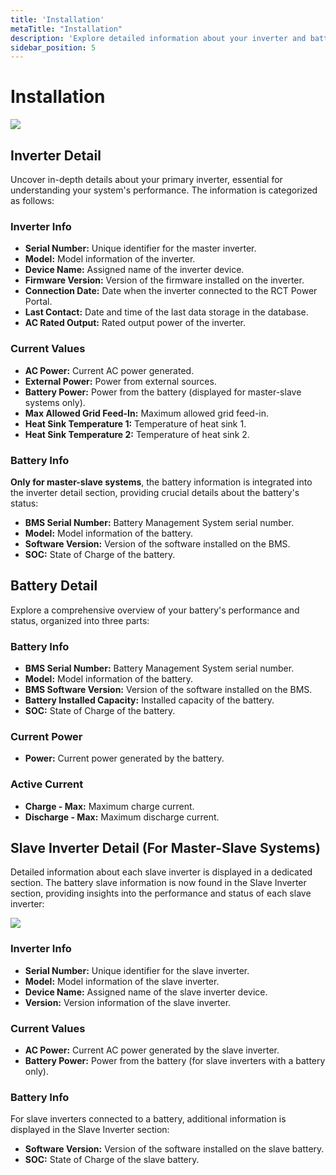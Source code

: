 ```yaml
---
title: 'Installation'
metaTitle: "Installation"
description: 'Explore detailed information about your inverter and battery.'
sidebar_position: 5
---
```


# Installation

<img src="/img/screenshots/installation-detail-1.png"/>

## Inverter Detail

Uncover in-depth details about your primary inverter, essential for understanding your system's performance. The
information is categorized as follows:

### Inverter Info

- **Serial Number:** Unique identifier for the master inverter.
- **Model:** Model information of the inverter.
- **Device Name:** Assigned name of the inverter device.
- **Firmware Version:** Version of the firmware installed on the inverter.
- **Connection Date:** Date when the inverter connected to the RCT Power Portal.
- **Last Contact:** Date and time of the last data storage in the database.
- **AC Rated Output:** Rated output power of the inverter.

### Current Values

- **AC Power:** Current AC power generated.
- **External Power:** Power from external sources.
- **Battery Power:** Power from the battery (displayed for master-slave systems only).
- **Max Allowed Grid Feed-In:** Maximum allowed grid feed-in.
- **Heat Sink Temperature 1:** Temperature of heat sink 1.
- **Heat Sink Temperature 2:** Temperature of heat sink 2.

### Battery Info

**Only for master-slave systems**, the battery information is integrated into the inverter detail section, providing
crucial details about the battery's status:

- **BMS Serial Number:** Battery Management System serial number.
- **Model:** Model information of the battery.
- **Software Version:** Version of the software installed on the BMS.
- **SOC:** State of Charge of the battery.

## Battery Detail

Explore a comprehensive overview of your battery's performance and status, organized into three parts:

### Battery Info

- **BMS Serial Number:** Battery Management System serial number.
- **Model:** Model information of the battery.
- **BMS Software Version:** Version of the software installed on the BMS.
- **Battery Installed Capacity:** Installed capacity of the battery.
- **SOC:** State of Charge of the battery.

### Current Power

- **Power:** Current power generated by the battery.

### Active Current

- **Charge - Max:** Maximum charge current.
- **Discharge - Max:** Maximum discharge current.

## Slave Inverter Detail (For Master-Slave Systems)

Detailed information about each slave inverter is displayed in a dedicated section. The battery slave information is now
found in the Slave Inverter section, providing insights into the performance and status of each slave inverter:

<img src="/img/screenshots/installation-detail-2.png" class="img-50"/>

### Inverter Info

- **Serial Number:** Unique identifier for the slave inverter.
- **Model:** Model information of the slave inverter.
- **Device Name:** Assigned name of the slave inverter device.
- **Version:** Version information of the slave inverter.

### Current Values

- **AC Power:** Current AC power generated by the slave inverter.
- **Battery Power:** Power from the battery (for slave inverters with a
  battery only).

### Battery Info

For slave inverters connected to a battery, additional information is displayed in the Slave Inverter section:

- **Software Version:** Version of the software installed on the slave battery.
- **SOC:** State of Charge of the slave battery.
